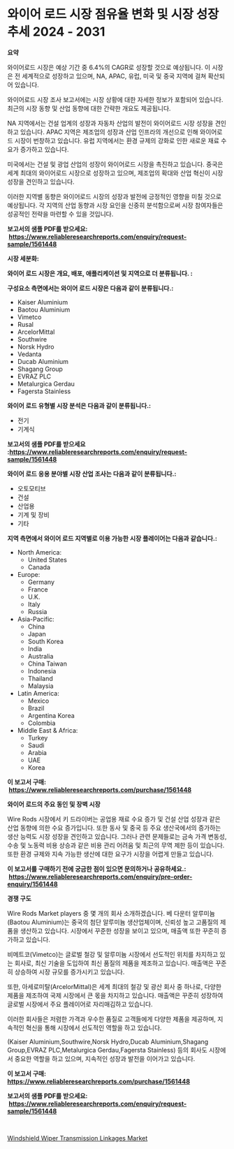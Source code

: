 <p><h1>와이어 로드 시장 점유율 변화 및 시장 성장 추세 2024 - 2031</h1></p><p><strong>요약</strong></p>
<p><p>와이어로드 시장은 예상 기간 중 6.4%의 CAGR로 성장할 것으로 예상됩니다. 이 시장은 전 세계적으로 성장하고 있으며, NA, APAC, 유럽, 미국 및 중국 지역에 걸쳐 확산되어 있습니다. </p><p>와이어로드 시장 조사 보고서에는 시장 상황에 대한 자세한 정보가 포함되어 있습니다. 최근의 시장 동향 및 산업 동향에 대한 간략한 개요도 제공됩니다. </p><p>NA 지역에서는 건설 업계의 성장과 자동차 산업의 발전이 와이어로드 시장 성장을 견인하고 있습니다. APAC 지역은 제조업의 성장과 산업 인프라의 개선으로 인해 와이어로드 시장이 번창하고 있습니다. 유럽 지역에서는 환경 규제의 강화로 인한 새로운 재료 수요가 증가하고 있습니다. </p><p>미국에서는 건설 및 광업 산업의 성장이 와이어로드 시장을 촉진하고 있습니다. 중국은 세계 최대의 와이어로드 시장으로 성장하고 있으며, 제조업의 확대와 산업 혁신이 시장 성장을 견인하고 있습니다. </p><p>이러한 지역별 동향은 와이어로드 시장의 성장과 발전에 긍정적인 영향을 미칠 것으로 예상됩니다. 각 지역의 산업 동향과 시장 요인을 신중히 분석함으로써 시장 참여자들은 성공적인 전략을 마련할 수 있을 것입니다.</p></p>
<p><strong>보고서의 샘플 PDF를 받으세요: &nbsp;<a href="https://www.reliableresearchreports.com/enquiry/request-sample/1561448">https://www.reliableresearchreports.com/enquiry/request-sample/1561448</a></strong></p>
<p><strong>시장 세분화:</strong></p>
<p><strong> 와이어 로드 시장은 개요, 배포, 애플리케이션 및 지역으로 더 분류됩니다. :</strong></p>
<p><strong>구성요소 측면에서는 와이어 로드 시장은 다음과 같이 분류됩니다.:</strong></p>
<p><ul><li>Kaiser Aluminium</li><li>Baotou Aluminium</li><li>Vimetco</li><li>Rusal</li><li>ArcelorMittal</li><li>Southwire</li><li>Norsk Hydro</li><li>Vedanta</li><li>Ducab Aluminium</li><li>Shagang Group</li><li>EVRAZ PLC</li><li>Metalurgica Gerdau</li><li>Fagersta Stainless</li></ul></p>
<p><strong> 와이어 로드 유형별 시장 분석은 다음과 같이 분류됩니다.:</strong></p>
<p><ul><li>전기</li><li>기계식</li></ul></p>
<p><strong>보고서의 샘플 PDF를 받으세요 :<a href="https://www.reliableresearchreports.com/enquiry/request-sample/1561448">https://www.reliableresearchreports.com/enquiry/request-sample/1561448</a></strong></p>
<p><strong> 와이어 로드 응용 분야별 시장 산업 조사는 다음과 같이 분류됩니다.:</strong></p>
<p><ul><li>오토모티브</li><li>건설</li><li>산업용</li><li>기계 및 장비</li><li>기타</li></ul></p>
<p><strong>지역 측면에서 와이어 로드 지역별로 이용 가능한 시장 플레이어는 다음과 같습니다.:</strong></p>
<p><ul>
    <li>
        North America:
        <ul>
            <li>United States</li>
            <li>Canada</li>
        </ul>
    </li>
    <li>
        Europe:
        <ul>
            <li>Germany</li>
            <li>France</li>
            <li>U.K.</li>
            <li>Italy</li>
            <li>Russia</li>
        </ul>
    </li>
    <li>
        Asia-Pacific:
        <ul>
            <li>China</li>
            <li>Japan</li>
            <li>South Korea</li>
            <li>India</li>
            <li>Australia</li>
            <li>China Taiwan</li>
            <li>Indonesia</li>
            <li>Thailand</li>
            <li>Malaysia</li>
        </ul>
    </li>
    <li>
        Latin America:
        <ul>
            <li>Mexico</li>
            <li>Brazil</li>
            <li>Argentina Korea</li>
            <li>Colombia</li>
        </ul>
    </li>
    <li>
        Middle East & Africa:
        <ul>
            <li>Turkey</li>
            <li>Saudi</li>
            <li>Arabia</li>
            <li>UAE</li>
            <li>Korea</li>
        </ul>
    </li>
    </ul></p>
<p><strong>이 보고서 구매: &nbsp;<a href="https://www.reliableresearchreports.com/purchase/1561448">https://www.reliableresearchreports.com/purchase/1561448</a></strong></p>
<p><strong>와이어 로드의 주요 동인 및 장벽 시장</strong></p>
<p><p>Wire Rods 시장에서 키 드라이버는 공업용 재료 수요 증가 및 건설 산업 성장과 같은 산업 동향에 의한 수요 증가입니다. 또한 동사 및 중국 등 주요 생산국에서의 증가하는 생산 능력도 시장 성장을 견인하고 있습니다. 그러나 관련 문제들로는 금속 가격 변동성, 수송 및 노동력 비용 상승과 같은 비용 관리 어려움 및 최근의 무역 제한 등이 있습니다. 또한 환경 규제와 지속 가능한 생산에 대한 요구가 시장을 어렵게 만들고 있습니다.</p></p>
<p><strong>이 보고서를 구매하기 전에 궁금한 점이 있으면 문의하거나 공유하세요.: &nbsp;<a href="https://www.reliableresearchreports.com/enquiry/pre-order-enquiry/1561448">https://www.reliableresearchreports.com/enquiry/pre-order-enquiry/1561448</a></strong></p>
<p><strong>경쟁 구도</strong></p>
<p><p>Wire Rods Market players 중 몇 개의 회사 소개하겠습니다. 베 다운터 알루미늄 (Baotou Aluminium)는 중국의 첨단 알루미늄 생산업체이며, 신뢰성 높고 고품질의 제품을 생산하고 있습니다. 시장에서 꾸준한 성장을 보이고 있으며, 매출액 또한 꾸준히 증가하고 있습니다.</p><p>비메트코(Vimetco)는 글로벌 철강 및 알루미늄 시장에서 선도적인 위치를 차지하고 있는 회사로, 최신 기술을 도입하여 최신 품질의 제품을 제조하고 있습니다. 매출액은 꾸준히 상승하여 시장 규모를 증가시키고 있습니다.</p><p>또한, 아세로미탈(ArcelorMittal)은 세계 최대의 철강 및 광산 회사 중 하나로, 다양한 제품을 제조하여 국제 시장에서 큰 몫을 차지하고 있습니다. 매출액은 꾸준히 성장하여 글로벌 시장에서 주요 플레이어로 자리매김하고 있습니다.</p><p>이러한 회사들은 저렴한 가격과 우수한 품질로 고객들에게 다양한 제품을 제공하며, 지속적인 혁신을 통해 시장에서 선도적인 역할을 하고 있습니다. </p><p>(Kaiser Aluminium,Southwire,Norsk Hydro,Ducab Aluminium,Shagang Group,EVRAZ PLC,Metalurgica Gerdau,Fagersta Stainless) 등의 회사도 시장에서 중요한 역할을 하고 있으며, 지속적인 성장과 발전을 이어가고 있습니다.</p></p>
<p><strong>이 보고서 구매: &nbsp; <a href="https://www.reliableresearchreports.com/purchase/1561448">https://www.reliableresearchreports.com/purchase/1561448</a></strong></p>
<p><strong>보고서의 샘플 PDF를 받으세요: &nbsp;<a href="https://www.reliableresearchreports.com/enquiry/request-sample/1561448">https://www.reliableresearchreports.com/enquiry/request-sample/1561448</a></strong><strong></strong></p>
<p>&nbsp;</p>
<p><p><a href="https://cautious-neon-760.notion.site/Windshield-Wiper-Transmission-Linkages-Market-Insights-Market-Players-and-Forecast-Till-2031-e122c3991efb4ea99cb084138845c652">Windshield Wiper Transmission Linkages Market</a></p></p>